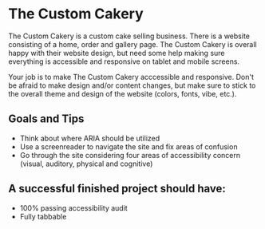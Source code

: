 # The Custom Cakery

The Custom Cakery is a custom cake selling business. There is a website consisting of a home, order and gallery page. The Custom Cakery is overall happy with their website design, but need some help making sure everything is accessible and responsive on tablet and mobile screens.

Your job is to make The Custom Cakery acccessible and responsive. Don't be afraid to make design and/or content changes, but make sure to stick to the overall theme and design of the website (colors, fonts, vibe, etc.).  

## Goals and Tips

- Think about where ARIA should be utilized
- Use a screenreader to navigate the site and fix areas of confusion 
- Go through the site considering four areas of accessibility concern (visual, auditory, physical and cognitive) 

## A successful finished project should have:
- 100% passing accessibility audit 
- Fully tabbable


